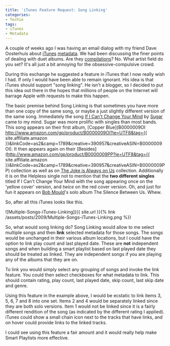 ```yaml
---
title: 'iTunes Feature Request: Song Linking'
categories:
- Techie
tags:
- iTunes
- Metadata
---
```


A couple of weeks ago I was having an email dialog with my friend Dave Oosterhuis about [iTunes](http://en.wikipedia.org/wiki/Itunes) [metadata](http://en.wikipedia.org/wiki/Metadata). We had been discussing the finer points of dealing with duet albums. Are they [compilations](http://en.wikipedia.org/wiki/Compilation_album)? No. What artist field do you set? It's all just a bit annoying for the obsessive-compulsive crowd.

During this exchange he suggested a feature in iTunes that I now really wish I had. If only I would have been able to remain ignorant. His idea is that iTunes should support "song linking". He isn't a blogger, so I decided to put this idea out there in the hopes that millions of people on the Internet will barrage Apple with requests to make this happen.

The basic premise behind Song Linking is that sometimes you have more than one copy of the same song, or maybe a just slightly different version of the same song. Immediately the song [If I Can't Change Your Mind](http://www.last.fm/music/Sugar/_/If+I+Can%27t+Change+Your+Mind) by [Sugar](http://en.wikipedia.org/wiki/Sugar_(band)) came to my mind. Sugar was more prolific with singles than most bands. This song appears on their first album, [Copper Blue](B0000009OI
http://www.amazon.com/gp/product/B0000009OI?ie=UTF8&tag={{ site.affiliate.amazon }}&linkCode=as2&camp=1789&creative=390957&creativeASIN=B0000009OI). It then appears again on their [Besides](http://www.amazon.com/gp/product/B0000009PP?ie=UTF8&tag={{ site.affiliate.amazon }}&linkCode=as2&camp=1789&creative=390957&creativeASIN=B0000009PP) collection as well as on [The Joke is Always on Us](http://en.wikipedia.org/wiki/Besides#The_Joke_Is_Always_On_Us.2C_Sometimes.) collection. Additionally it is on the Helpless single not to mention that the **two different singles** titled If I Can't Change Your Mind with the song appearing once on the 'yellow cover' version, and _twice_ on the red cover version. Oh, and just for fun it appears on [Bob Mould](http://www.bobmould.com/)'s solo album The Silence Between Us. Whew.

So, after all this iTunes looks like this.

![Multiple-Songs-iTunes-Linking]({{ site.url }}{% link /assets/posts/2009/Multiple-Songs-iTunes-Linking.png %})

So, what would song linking do? Song Linking would allow to me select multiple songs and then **link** selected metadata for those songs. The songs would be unchanged in their various album locations, but I could have the option to link play count and last played date. These are **not** independent songs and when building a smart playlist based on last played date they should be treated as linked. They are independent songs if you are playing any of the albums that they are on.

To link you would simply select any grouping of songs and invoke the link feature. You could then select checkboxes for what metadata to link. This should contain rating, play count, last played date, skip count, last skip date and genre.

Using this feature in the example above, I would be ecstatic to link items 3, 5, 6, 7 and 8 into one set. Items 2 and 4 would be separately linked since they are both solo versions. Item 1 would not be linked since it is a fairly different rendition of the song (as indicated by the different rating I applied). iTunes could show a small chain icon next to the tracks that have links, and on hover could provide links to the linked tracks.

I could see using this feature a fair amount and it would really help make Smart Playlists more effective.
